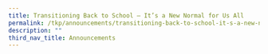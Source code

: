 ```yaml
---
title: Transitioning Back to School – It’s a New Normal for Us All
permalink: /tkp/announcements/transitioning-back-to-school-it-s-a-new-normal-for-us-all/
description: ""
third_nav_title: Announcements
---
```

